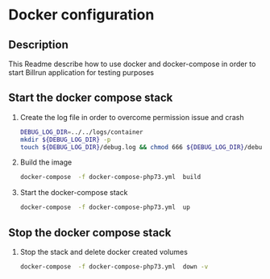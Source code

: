 # Docker configuration

## Description

This Readme describe how to use docker and docker-compose  in order to start Billrun application for testing purposes

## Start the docker compose stack

1. Create the log file in order to overcome permission issue and crash

    ```bash
    DEBUG_LOG_DIR=../../logs/container
    mkdir ${DEBUG_LOG_DIR} -p
    touch ${DEBUG_LOG_DIR}/debug.log && chmod 666 ${DEBUG_LOG_DIR}/debug.log
    ```

1. Build the image

    ```bash
    docker-compose  -f docker-compose-php73.yml  build
    ```

1. Start the docker-compose stack

    ```bash
    docker-compose  -f docker-compose-php73.yml  up
    ```

## Stop the docker compose stack

1. Stop the stack and delete docker created volumes

    ```bash
    docker-compose  -f docker-compose-php73.yml  down -v
    ```
